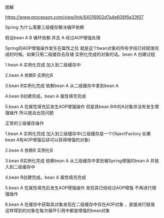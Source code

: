 

图解

https://www.processon.com/view/link/64016902d7a4e608f6e33f07

Spring 为什么需要三级缓存解决循环依赖



假设bean A B 循环依赖 并且 A 经过AOP增强处理

Spring的AOP增强操作发生在属性之后 就是这个bean对象的所有字段已经赋值完成的时候。如果只用二级缓存去存储 实例化完成的对象的话。bean A 创建过程

1.bean A 实例化完成   加入到二级缓存中

2.bean A 依赖B 实例化B 

3.bean B实例化完成 依赖bean A 从二级缓存中拿到bean A

4.bean B创建完成。bean A 属性填充完成

5.bean A 在属性填充后发生AOP增强操作 但是其bean B中的A对象并没有发生增强操作 所以就会出现问题



正常的三级缓存操作

1.bean A 实例化完成   加入到三级缓存中(三级缓存是一个ObjectFactory 如果bean A有AOP增强后续可以获得增强的对象)

2.bean A 依赖B 实例化B 

3.bean B实例化完成 依赖bean A 从三级缓存中拿到被Spring增强的bean A 并放入到二级缓存中

4.bean B创建完成。bean A 属性填充完成

5.bean A 在属性填充后发生AOP增强操作 发现其已经经过AOP增强 不再进行增强操作

6.bean A 在缓存中获取其对象发现在二级缓存中存在AOP对象 ，直接进行赋值 这样得到的对象在每次循环引用中都是增强的bean对象

